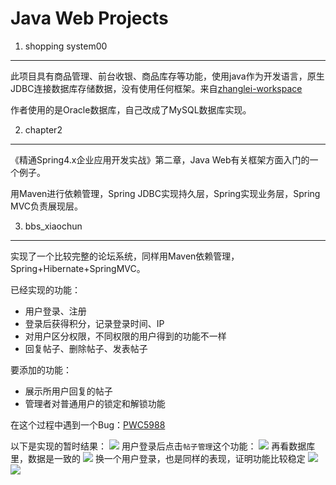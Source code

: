 # Java Web Projects


1. shopping system00
---------------

此项目具有商品管理、前台收银、商品库存等功能，使用java作为开发语言，原生JDBC连接数据库存储数据，没有使用任何框架。来自[zhanglei-workspace](https://github.com/zhanglei-workspace/shopping-management-system#project0)

作者使用的是Oracle数据库，自己改成了MySQL数据库实现。



2. chapter2
------------
《精通Spring4.x企业应用开发实战》第二章，Java Web有关框架方面入门的一个例子。

用Maven进行依赖管理，Spring JDBC实现持久层，Spring实现业务层，Spring MVC负责展现层。



3. bbs_xiaochun
------------
实现了一个比较完整的论坛系统，同样用Maven依赖管理，Spring+Hibernate+SpringMVC。

已经实现的功能：

* 用户登录、注册
* 登录后获得积分，记录登录时间、IP
* 对用户区分权限，不同权限的用户得到的功能不一样
* 回复帖子、删除帖子、发表帖子

要添加的功能：

* 展示所用户回复的帖子
* 管理者对普通用户的锁定和解锁功能

在这个过程中遇到一个Bug：[PWC5988](http://2e1e9233.wiz03.com/share/s/0K7F8P2pbAmP2NYZEn3o7Uuf0ay7pv2eQQ2M2iI2ml3iskyA)

以下是实现的暂时结果：
![](http://o90jubpdi.bkt.clouddn.com/%E8%AE%BA%E5%9D%9B%E9%A6%96%E9%A1%B52.png)
用户登录后点击`帖子管理`这个功能：
![](http://o90jubpdi.bkt.clouddn.com/%E8%AE%BA%E5%9D%9B%E7%94%A8%E6%88%B74.png)
再看数据库里，数据是一致的
![](http://o90jubpdi.bkt.clouddn.com/id=1.png)
换一个用户登录，也是同样的表现，证明功能比较稳定
![](http://o90jubpdi.bkt.clouddn.com/%E8%AE%BA%E5%9D%9B%E7%94%A8%E6%88%B71.png)
![](http://o90jubpdi.bkt.clouddn.com/id=4.png)
